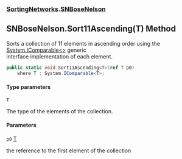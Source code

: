 ### [SortingNetworks](SortingNetworks.md 'SortingNetworks').[SNBoseNelson](SortingNetworks.SNBoseNelson.md 'SortingNetworks.SNBoseNelson')

## SNBoseNelson.Sort11Ascending<T>(T) Method

Sorts a collection of 11 elements in ascending order using the [System.IComparable&lt;&gt;](https://docs.microsoft.com/en-us/dotnet/api/System.IComparable-1 'System.IComparable`1') generic  
interface implementation of each element.

```csharp
public static void Sort11Ascending<T>(ref T p0)
    where T : System.IComparable<T>;
```
#### Type parameters

<a name='SortingNetworks.SNBoseNelson.Sort11Ascending_T_(T).T'></a>

`T`

The type of the elements of the collection.
#### Parameters

<a name='SortingNetworks.SNBoseNelson.Sort11Ascending_T_(T).p0'></a>

`p0` [T](SortingNetworks.SNBoseNelson.Sort11Ascending_T_(T).md#SortingNetworks.SNBoseNelson.Sort11Ascending_T_(T).T 'SortingNetworks.SNBoseNelson.Sort11Ascending<T>(T).T')

the reference to the first element of the collection